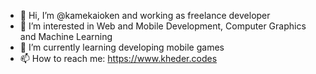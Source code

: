 - 👋 Hi, I’m @kamekaioken and working as freelance developer
- 👀 I’m interested in Web and Mobile Development, Computer Graphics and Machine Learning
- 🌱 I’m currently learning developing mobile games 
- 📫 How to reach me: https://www.kheder.codes

<!---
kamekaioken/kamekaioken is a ✨ special ✨ repository because its `README.md` (this file) appears on your GitHub profile.
You can click the Preview link to take a look at your changes.
--->
